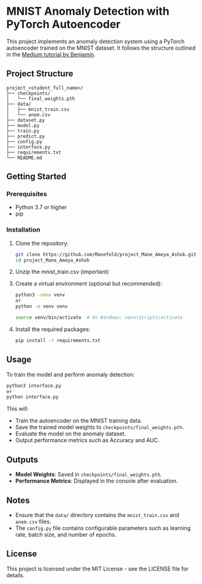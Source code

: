 # MNIST Anomaly Detection with PyTorch Autoencoder

This project implements an anomaly detection system using a PyTorch autoencoder trained on the MNIST dataset. It follows the structure outlined in the [Medium tutorial by Benjamin](https://benjoe.medium.com/anomaly-detection-using-pytorch-autoencoder-and-mnist-31c5c2186329).

##  Project Structure

```
project_<student_full_name>/
├── checkpoints/
│   └── final_weights.pth
├── data/
│   ├── mnist_train.csv
│   └── anom.csv
├── dataset.py
├── model.py
├── train.py
├── predict.py
├── config.py
├── interface.py
├── requirements.txt
└── README.md
```

##  Getting Started

### Prerequisites

- Python 3.7 or higher
- pip

### Installation

1. Clone the repository:

   ```bash
   git clone https://github.com/Manefold/project_Mane_Ameya_Ashok.git
   cd project_Mane_Ameya_Ashok
   ```
2. Unzip the mnist_train.csv (important)
3. Create a virtual environment (optional but recommended):

   ```bash
   python3 -venv venv
   or
   python -m venv venv
   
   source venv/bin/activate  # On Windows: venv\Scripts\activate
   ```

4. Install the required packages:

   ```bash
   pip install -r requirements.txt
   ```

##  Usage

To train the model and perform anomaly detection:

```bash
python3 interface.py
or
python interface.py
```

This will:
* Train the autoencoder on the MNIST training data.
* Save the trained model weights to `checkpoints/final_weights.pth`.
* Evaluate the model on the anomaly dataset.
* Output performance metrics such as Accuracy and AUC.

##  Outputs

* **Model Weights**: Saved in `checkpoints/final_weights.pth`.
* **Performance Metrics**: Displayed in the console after evaluation.

##  Notes

* Ensure that the `data/` directory contains the `mnist_train.csv` and `anom.csv` files.
* The `config.py` file contains configurable parameters such as learning rate, batch size, and number of epochs.

##  License

This project is licensed under the MIT License - see the LICENSE file for details.
